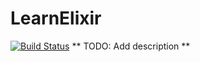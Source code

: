 LearnElixir
===========
[![Build
Status](https://travis-ci.org/ruanwz/learn_elixir.svg)](https://travis-ci.org/ruanwz/learn_elixir)
** TODO: Add description **
